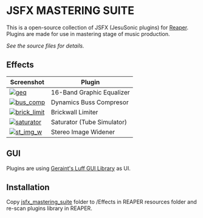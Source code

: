 # JSFX MASTERING SUITE

This is a open-source collection of JSFX (JesuSonic plugins) for [Reaper](https://www.reaper.fm/).
Plugins are made for use in mastering stage of music production.

_See the source files for details._

## Effects

| Screenshot | Plugin | 
| ---------- | ------ | 
| [![geq](x)](x) | 16-Band Graphic Equalizer |
| [![bus_comp](x)](x) | Dynamics Buss Compresor |
| [![brick_limit](x)](x) | Brickwall Limiter |
| [![saturator](x)](x) | Saturator (Tube Simulator) |
| [![st_img_w](x)](x) | Stereo Image Widener |

## GUI

Plugins are using [Geraint's Luff GUI Library](https://github.com/geraintluff/jsfx-ui-lib) as UI.

## Installation

Copy [jsfx_mastering_suite](x) folder to /Effects in REAPER resources folder and re-scan plugins library in REAPER.